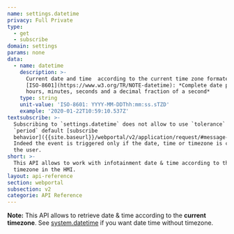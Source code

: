 ```yaml
---
name: settings.datetime
privacy: Full Private
type:
  - get
  - subscribe
domain: settings
params: none
data:
  - name: datetime
    description: >-
      Current date and time  according to the current time zone formated using
      [ISO-8601](https://www.w3.org/TR/NOTE-datetime): *Complete date plus
      hours, minutes, seconds and a decimal fraction of a second*
    type: string
    unit-value: 'ISO-8601: YYYY-MM-DDThh:mm:ss.sTZD'
    example: '2020-01-22T10:59:10.537Z'
textsubscribe: >-
  Subscribing to `settings.datetime` does not allow to use `tolerance` &
  `period` default [subscribe
  behavior]({{site.baseurl}}/webportal/v2/application/request/#message-format).
  Indeed the event is triggered only if the date, time or timezone is changed by
  the user.
short: >-
  This API allows to work with infotainment date & time according to the current
  timezone in the HMI.
layout: api-reference
section: webportal
subsection: v2
categorie: API Reference
---
```


**Note:** This API allows to retrieve date & time according to the **current timezone**. See [system.datetime](#api-settings-datetime) if you want date time without timezone.
